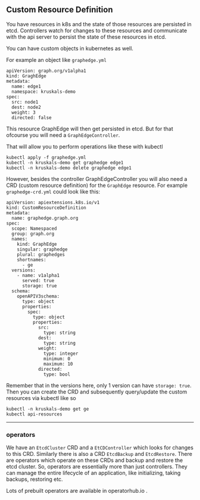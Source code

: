 ## Custom Resource Definition

You have resources in k8s and the state of those resources are persisted in etcd. Controllers watch for changes to these resources
and communicate with the api server to persist the state of these resources in etcd.

You can have custom objects in kubernetes as well.

For example an object like `graphedge.yml`

```
apiVersion: graph.org/v1alpha1
kind: GraghEdge
metadata:
  name: edge1
  namespace: kruskals-demo
spec:
  src: node1
  dest: node2
  weight: 3
  directed: false
```

This resource GraphEdge will then get persisted in etcd. But for that ofcourse you will need a `GraphEdgeController`.

That will allow you to perform operations like these with kubectl
```
kubectl apply -f graphedge.yml
kubectl -n kruskals-demo get graphedge edge1
kubectl -n kruskals-demo delete graphedge edge1
```

However, besides the controller GraphEdgeController you will also need a CRD (custom resource definition) for the `GraphEdge` resource.
For example `graphedge-crd.yml` could look like this:
```
apiVersion: apiextensions.k8s.io/v1
kind: CustomResourceDefinition
metadata:
  name: graphedge.graph.org
spec:
  scope: Namespaced
  group: graph.org
  names:
    kind: GraphEdge
    singular: graphedge
    plural: graphedges
    shortnames:
      - ge
  versions:
    - name: v1alpha1
      served: true
      storage: true
  schema:
    openAPIV3schema:
      type: object
      properties:
        spec:
          type: object
          properties:
            src:
              type: string
            dest:
              type: string
            weight:
              type: integer
              minimum: 0
              maximum: 10
            directed:
              type: bool
```
Remember that in the versions here, only 1 version can have `storage: true`.
Then you can create the CRD and subsequently query/update the custom resources via kubectl like so
```
kubectl -n kruskals-demo get ge
kubectl api-resources
```

-----------------------------------------------------------------------------------------------------------------------

### operators

We have an `EtcdCluster` CRD and a `EtCDController` which looks for changes to this CRD.
Similarly there is also a CRD `EtcdBackup` and `EtcdRestore`. There are operators which operate on these CRDs and
backup and restore the etcd cluster. So, operators are essentially more than just controllers.
They can manage the entire lifecycle of an application, like initializing, taking backups, restoring etc.

Lots of prebuilt operators are available in operatorhub.io .
